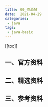 ```yaml
---
title: 00_资源帖
date:  2021-04-29
categories:
 - java
tags:
 - java-basic
---
```


[[toc]]

## 一、官方资料

## 二、精选资料

## 三、参考资料
